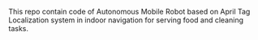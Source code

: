 This repo contain code of Autonomous Mobile Robot based on April Tag Localization system in indoor
navigation for serving food and cleaning tasks.
